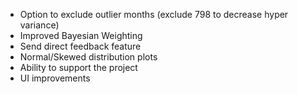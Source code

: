 - Option to exclude outlier months (exclude 798 to decrease hyper variance)
- Improved Bayesian Weighting
- Send direct feedback feature
- Normal/Skewed distribution plots
- Ability to support the project
- UI improvements